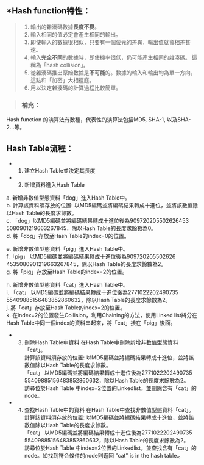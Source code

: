 ## *Hash function特性： 
>1. 輸出的雜湊碼數據**長度不變**。
>2. 輸入相同的值必定會產生相同的輸出。
>3. 即使輸入的數據很相似，只要有一個位元的差異，輸出值就會相差甚遠。
>4. 輸入**完全不同**的數據時，即使機率很低，仍可能產生相同的雜湊碼。 這稱為「hash collision」。
>5. 從雜湊碼推出原始數據是**不可能**的。數據的輸入和輸出均為單一方向，這點和「加密」大相徑庭。
>6. 用以決定雜湊碼的計算過程比較簡單。

> ### 補充：
Hash function 的演算法有數種，代表性的演算法包括MD5, SHA-1, 以及SHA-2...等。

## Hash Table流程：
- 1.	建立Hash Table並決定其長度
 
- 2.	新增資料進入Hash Table

a. 新增非數值型態資料「dog」進入Hash Table中。  
b. 計算該資料須存放的位置: 以MD5編碼並將編碼結果轉成十進位，並將該數值除以Hash Table的長度求餘數。  
c. 「dog」以MD5編碼並將編碼結果轉成十進位後為909720205502626453 5080901219663267845，除以Hash Table的長度求餘數為0。  
d. 將「dog」存放至Hash Table的index=0的位置。  
   
   e. 新增非數值型態資料「pig」進入Hash Table中。  
f.「pig」 以MD5編碼並將編碼結果轉成十進位後為909720205502626 4535080901219663267845，除以Hash Table的長度求餘數為2。  
g. 將「pig」存放至Hash Table的index=2的位置。  
   
   h. 新增非數值型態資料「cat」進入Hash Table中。  
i. 「cat」 以MD5編碼並將編碼結果轉成十進位後為2771022202490735 55409885156483852860632，除以Hash Table的長度求餘數為2。  
j. 將「cat」存放至Hash Table的index=2的位置。  
k. 在index=2的位置發生Collision，利用Chaining的方法，使用Linked list將分在Hash Table中同一個index的資料串起來，將「cat」接在「pig」後面。  
   
- 3.	刪除Hash Table中資料
在Hash Table中刪除新增非數值型態資料「cat」。  
計算該資料須存放的位置: 以MD5編碼並將編碼結果轉成十進位，並將該數值除以Hash Table的長度求餘數。  
「cat」 以MD5編碼並將編碼結果轉成十進位後為2771022202490735 55409885156483852860632，除以Hash Table的長度求餘數為2。  
訪尋位於Hash Table 中index=2位置的Linkedlist，並刪除含有「cat」的node。  
  
- 4.	查找Hash Table中的資料
在Hash Table中查找非數值型態資料「cat」。  
計算該資料須存放的位置: 以MD5編碼並將編碼結果轉成十進位，並將該數值除以Hash Table的長度求餘數。  
「cat」 以MD5編碼並將編碼結果轉成十進位後為2771022202490735 55409885156483852860632，除以Hash Table的長度求餘數為2。  
訪尋位於Hash Table 中index=2位置的Linkedlist，並查找含有「cat」的node。如找到符合條件的node則返回 "cat" is in the hash table.。


